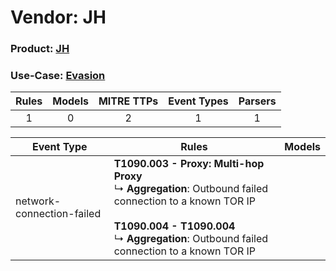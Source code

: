 Vendor: JH
==========
### Product: [JH](../ds_jh_jh.md)
### Use-Case: [Evasion](../../../../UseCases/uc_evasion.md)

| Rules | Models | MITRE TTPs | Event Types | Parsers |
|:-----:|:------:|:----------:|:-----------:|:-------:|
|   1   |   0    |     2      |      1      |    1    |

| Event Type                | Rules                                                                                                                                                                                                                       | Models |
| ------------------------- | --------------------------------------------------------------------------------------------------------------------------------------------------------------------------------------------------------------------------- | ------ |
| network-connection-failed | <b>T1090.003 - Proxy: Multi-hop Proxy</b><br> ↳ <b>Aggregation</b>: Outbound failed connection to a known TOR IP<br><br><b>T1090.004 - T1090.004</b><br> ↳ <b>Aggregation</b>: Outbound failed connection to a known TOR IP |        |